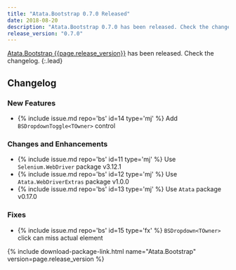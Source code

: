 ```yaml
---
title: "Atata.Bootstrap 0.7.0 Released"
date: 2018-08-20
description: "Atata.Bootstrap 0.7.0 has been released. Check the changelog."
release_version: "0.7.0"
---
```


[Atata.Bootstrap {{page.release_version}}](https://www.nuget.org/packages/Atata.Bootstrap/{{page.release_version}}) has been released. Check the changelog.
{:.lead}

<!--more-->

## Changelog

### New Features

- {% include issue.md repo='bs' id=14 type='mj' %} Add `BSDropdownToggle<TOwner>` control

### Changes and Enhancements

- {% include issue.md repo='bs' id=11 type='mj' %} Use `Selenium.WebDriver` package v3.12.1
- {% include issue.md repo='bs' id=12 type='mj' %} Use `Atata.WebDriverExtras` package v1.0.0
- {% include issue.md repo='bs' id=13 type='mj' %} Use `Atata` package v0.17.0

### Fixes

- {% include issue.md repo='bs' id=15 type='fx' %} `BSDropdown<TOwner>` click can miss actual element

{% include download-package-link.html name="Atata.Bootstrap" version=page.release_version %}